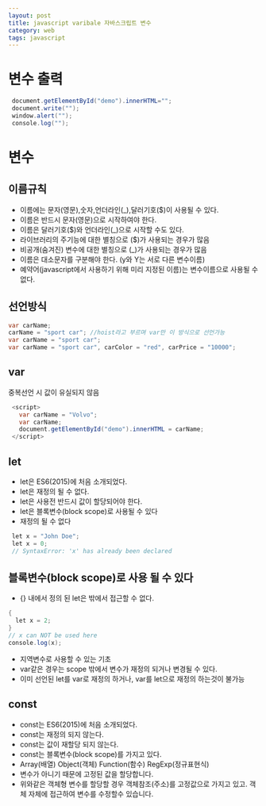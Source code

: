 ```yaml
---
layout: post
title: javascript varibale 자바스크립트 변수
category: web
tags: javascript
---
```


# 변수 출력
```c#
 document.getElementById("demo").innerHTML="";
 document.write("");
 window.alert("");
 console.log("");
 ```

# 변수
## 이름규칙
* 이름에는 문자(영문),숫자,언더라인(_),달러기호($)이 사용될 수 있다.
* 이름은 반드시 문자(영문)으로 시작하여야 한다.
* 이름은 달러기호($)와 언더라인(_)으로 시작할 수도 있다.
* 라이브러리의 주기능에 대한 별칭으로 ($)가 사용되는 경우가 많음
* 비공개(숨겨진) 변수에 대한 별칭으로 (_)가 사용되는 경우가 많음
* 이름은 대소문자를 구분해야 한다. (y와 Y는 서로 다른 변수이름)
* 예약어(javascript에서 사용하기 위해 미리 지정된 이름)는 변수이름으로 사용될 수 없다.

## 선언방식
```c#
var carName;
carName = "sport car"; //hoist라고 부르며 var만 이 방식으로 선언가능
var carName = "sport car";
var carName = "sport car", carColor = "red", carPrice = "10000";
```

## var
중복선언 시 값이 유실되지 않음
```c#
 <script>
   var carName = "Volvo";
   var carName;
   document.getElementById("demo").innerHTML = carName;
 </script>
```

## let
* let은 ES6(2015)에 처음 소개되었다.
* let은 재정의 될 수 없다.
* let은 사용전 반드시 값이 할당되어야 한다.
* let은 블록변수(block scope)로 사용될 수 있다
* 재정의 될 수 없다

```c#
 let x = "John Doe";
 let x = 0;
 // SyntaxError: 'x' has already been declared
```

## 블록변수(block scope)로 사용 될 수 있다
* {} 내에서 정의 된 let은 밖에서 접근할 수 없다.

```c#
{
  let x = 2;
}
// x can NOT be used here
console.log(x);
```

* 지역변수로 사용할 수 있는 기초
* var같은 경우는 scope 밖에서 변수가 재정의 되거나 변경될 수 있다.
* 이미 선언된 let를 var로 재정의 하거나, var를 let으로 재정의 하는것이 불가능

## const
* const는 ES6(2015)에 처음 소개되었다.
* const는 재정의 되지 않는다.
* const는 값이 재할당 되지 않는다.
* const는 블록변수(block scope)를 가지고 있다.
* Array(배열) Object(객체) Function(함수) RegExp(정규표현식)
* 변수가 아니기 때문에 고정된 값을 할당합니다.
* 위와같은 객체형 변수를 할당할 경우 객체참조(주소)를 고정값으로 가지고 있고. 객체 자체에 접근하여 변수를 수정할수 있습니다.